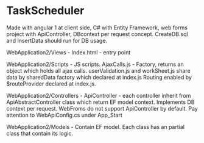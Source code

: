 # TaskScheduler
Made with angular 1 at client side, C# with Entity Framework, web forms project with ApiController, DBcontext per request concept. CreateDB.sql and InsertData should run for DB usage.

WebApplication2/Views - Index.html - entry point

WebApplication2/Scripts - JS scripts.
AjaxCalls.js - Factory, returns an object which holds all ajax calls.
userValidation.js and workSheet.js share data by sharedData factory which declared at index.js
Routing enabled by $routeProvider declared at index.js.

WebApplication2/Controllers - ApiController - each controller inherit from ApiAbstractController class which return EF model context.
Implements DB context per request. WebFroms do not support ApiController by default. Pay attention to                                       WebApiConfig.cs under App_Start

WebApplication2/Models - Contain EF model. Each class has an partial class that contain its logic.




